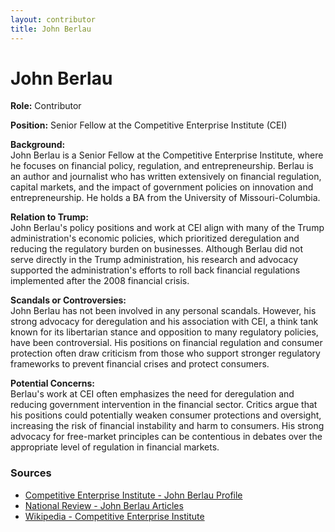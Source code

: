 ```yaml
---
layout: contributor
title: John Berlau
---
```


# John Berlau

**Role:** Contributor

**Position:** Senior Fellow at the Competitive Enterprise Institute (CEI)

**Background:**  
John Berlau is a Senior Fellow at the Competitive Enterprise Institute, where he focuses on financial policy, regulation, and entrepreneurship. Berlau is an author and journalist who has written extensively on financial regulation, capital markets, and the impact of government policies on innovation and entrepreneurship. He holds a BA from the University of Missouri-Columbia.

**Relation to Trump:**  
John Berlau's policy positions and work at CEI align with many of the Trump administration's economic policies, which prioritized deregulation and reducing the regulatory burden on businesses. Although Berlau did not serve directly in the Trump administration, his research and advocacy supported the administration's efforts to roll back financial regulations implemented after the 2008 financial crisis.

**Scandals or Controversies:**  
John Berlau has not been involved in any personal scandals. However, his strong advocacy for deregulation and his association with CEI, a think tank known for its libertarian stance and opposition to many regulatory policies, have been controversial. His positions on financial regulation and consumer protection often draw criticism from those who support stronger regulatory frameworks to prevent financial crises and protect consumers.

**Potential Concerns:**  
Berlau's work at CEI often emphasizes the need for deregulation and reducing government intervention in the financial sector. Critics argue that his positions could potentially weaken consumer protections and oversight, increasing the risk of financial instability and harm to consumers. His strong advocacy for free-market principles can be contentious in debates over the appropriate level of regulation in financial markets.

### Sources
- [Competitive Enterprise Institute - John Berlau Profile](https://cei.org/experts/john-berlau)
- [National Review - John Berlau Articles](https://www.nationalreview.com/author/john-berlau/)
- [Wikipedia - Competitive Enterprise Institute](https://en.wikipedia.org/wiki/Competitive_Enterprise_Institute)
